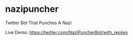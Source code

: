 # nazipuncher
Twitter Bot That Punches A Nazi

Live Demo: https://twitter.com/NaziPuncherBot/with_replies
